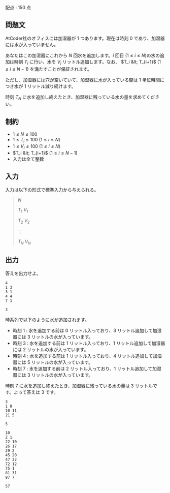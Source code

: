 配点 : $150$ 点

## 問題文

AtCoder社のオフィスには加湿器が $1$ つあります。現在は時刻 $0$ であり、加湿器には水が入っていません。

あなたはこの加湿器にこれから $N$ 回水を追加します。$i$ 回目 $(1\leq i \leq N)$の水の追加は時刻 $T_i$ に行い、水を $V_i$ リットル追加します。なお、 $T_i &lt; T_{i+1}$ $(1 \leq i \leq N-1)$ を満たすことが保証されます。

ただし、加湿器には穴が空いていて、加湿器に水が入っている間は $1$ 単位時間につき水が $1$ リットル減り続けます。

時刻 $T_N$ に水を追加し終えたとき、加湿器に残っている水の量を求めてください。

## 制約

- $1 \leq N \leq 100$
- $1 \leq T_i \leq 100$ ($1 \leq i \leq N$)
- $1 \leq V_i \leq 100$ ($1 \leq i \leq N$)
- $T_i &lt; T_{i+1}$ ($1 \leq i \leq N-1$)
- 入力は全て整数

## 入力

入力は以下の形式で標準入力から与えられる。

> $N$
> 
> $T_1$ $V_1$
> 
> $T_2$ $V_2$
> 
> $\vdots$
> 
> $T_N$ $V_N$

## 出力

答えを出力せよ。

```input1
4
1 3
3 1
4 4
7 1
```

```output1
3
```

時系列で以下のように水が追加されます。

- 時刻 $1$ : 水を追加する前は $0$ リットル入っており、$3$ リットル追加して加湿器には $3$ リットルの水が入っています。
- 時刻 $3$ : 水を追加する前は $1$ リットル入っており、$1$ リットル追加して加湿器には $2$ リットルの水が入っています。
- 時刻 $4$ : 水を追加する前は $1$ リットル入っており、$4$ リットル追加して加湿器には $5$ リットルの水が入っています。
- 時刻 $7$ : 水を追加する前は $2$ リットル入っており、$1$ リットル追加して加湿器には $3$ リットルの水が入っています。

時刻 $7$ に水を追加し終えたとき、加湿器に残っている水の量は $3$ リットルです。よって答えは $3$ です。

```input2
3
1 8
10 11
21 5
```

```output2
5
```

```input3
10
2 1
22 10
26 17
29 2
45 20
47 32
72 12
75 1
81 31
97 7
```

```output3
57
```